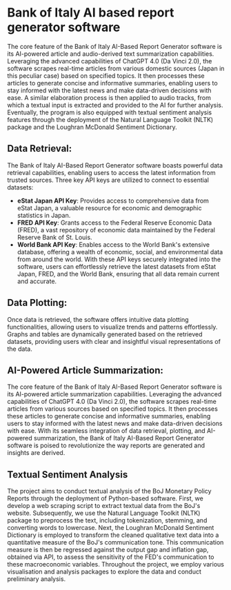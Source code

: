 # Bank of Italy AI based report generator software

The core feature of the Bank of Italy AI-Based Report Generator software is its AI-powered article and audio-derived text summarization capabilities. Leveraging the advanced capabilities of ChatGPT 4.0 (Da Vinci 2.0), the software scrapes real-time articles from various domestic sources (Japan in this peculiar case) based on specified topics. It then processes these articles to generate concise and informative summaries, enabling users to stay informed with the latest news and make data-driven decisions with ease. A similar elaboration process is then applied to audio tracks, from which a textual input is extracted and provided to the AI for further analysis. Eventually, the program is also equipped with textual sentiment analysis features through the deployment of the Natural Language Toolkit (NLTK) package and the Loughran McDonald Sentiment Dictionary.


## Data Retrieval:
The Bank of Italy AI-Based Report Generator software boasts powerful data retrieval capabilities, enabling users to access the latest information from trusted sources. Three key API keys are utilized to connect to essential datasets:
- **eStat Japan API Key**: Provides access to comprehensive data from eStat Japan, a valuable resource for economic and demographic statistics in Japan.
- **FRED API Key**: Grants access to the Federal Reserve Economic Data (FRED), a vast repository of economic data maintained by the Federal Reserve Bank of St. Louis.
- **World Bank API Key**: Enables access to the World Bank's extensive database, offering a wealth of economic, social, and environmental data from around the world.
With these API keys securely integrated into the software, users can effortlessly retrieve the latest datasets from eStat Japan, FRED, and the World Bank, ensuring that all data remain current and accurate.


## Data Plotting:
Once data is retrieved, the software offers intuitive data plotting functionalities, allowing users to visualize trends and patterns effortlessly. Graphs and tables are dynamically generated based on the retrieved datasets, providing users with clear and insightful visual representations of the data.


## AI-Powered Article Summarization:
The core feature of the Bank of Italy AI-Based Report Generator software is its AI-powered article summarization capabilities. Leveraging the advanced capabilities of ChatGPT 4.0 (Da Vinci 2.0), the software scrapes real-time articles from various sources based on specified topics. It then processes these articles to generate concise and informative summaries, enabling users to stay informed with the latest news and make data-driven decisions with ease. With its seamless integration of data retrieval, plotting, and AI-powered summarization, the Bank of Italy AI-Based Report Generator software is poised to revolutionize the way reports are generated and insights are derived.

## Textual Sentiment Analysis
The project aims to conduct textual analysis of the BoJ Monetary Policy Reports through the deployment of Python-based software. First, we develop a web scraping script to extract textual data from the BoJ's website. Subsequently, we use the Natural Language Toolkit (NLTK) package to preprocess the text, including tokenization, stemming, and converting words to lowercase. Next, the Loughran McDonald Sentiment Dictionary is employed to transform the cleaned qualitative text data into a quantitative measure of the BoJ's communication tone. This communication measure is then be regressed against the output gap and inflation gap, obtained via API, to assess the sensitivity of the FED's communication to these macroeconomic variables. Throughout the project, we employ various visualisation and analysis packages to explore the data and conduct preliminary analysis.
